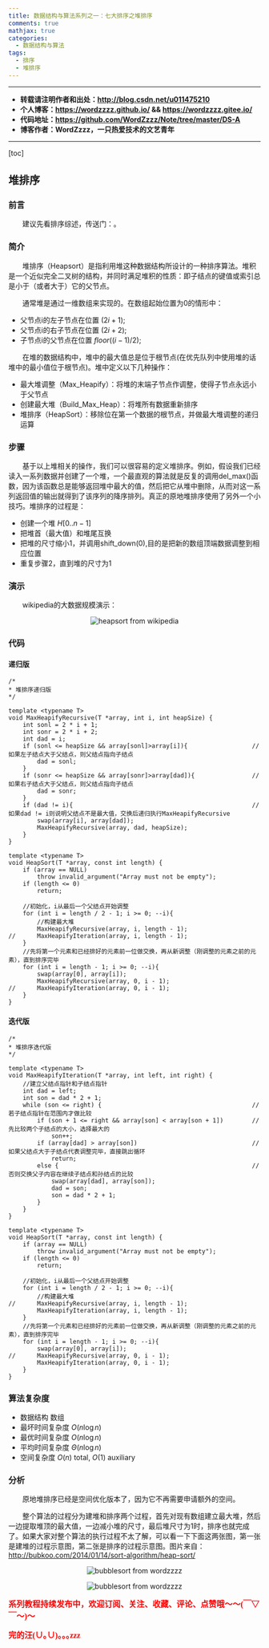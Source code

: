 ```yaml
---
title: 数据结构与算法系列之一：七大排序之堆排序
comments: true
mathjax: true
categories:
  - 数据结构与算法
tags:
  - 排序
  - 堆排序
---
```


----------

- **转载请注明作者和出处：http://blog.csdn.net/u011475210**
- **个人博客：https://wordzzzz.github.io/ && https://wordzzzz.gitee.io/**
- **代码地址：https://github.com/WordZzzz/Note/tree/master/DS-A**
- **博客作者：WordZzzz，一只热爱技术的文艺青年**

----------

[toc]

## 堆排序

### 前言

&emsp;&emsp;建议先看排序综述，传送门：。

### 简介

&emsp;&emsp;堆排序（Heapsort）是指利用堆这种数据结构所设计的一种排序算法。堆积是一个近似完全二叉树的结构，并同时满足堆积的性质：即子结点的键值或索引总是小于（或者大于）它的父节点。

&emsp;&emsp;通常堆是通过一维数组来实现的。在数组起始位置为0的情形中：

- 父节点i的左子节点在位置 ${\displaystyle (2i+1)}$;
- 父节点i的右子节点在位置 ${\displaystyle (2i+2)}$;
- 子节点i的父节点在位置 ${\displaystyle floor((i-1)/2)}$;

&emsp;&emsp;在堆的数据结构中，堆中的最大值总是位于根节点(在优先队列中使用堆的话堆中的最小值位于根节点)。堆中定义以下几种操作：

- 最大堆调整（Max_Heapify）：将堆的末端子节点作调整，使得子节点永远小于父节点
- 创建最大堆（Build_Max_Heap）：将堆所有数据重新排序
- 堆排序（HeapSort）：移除位在第一个数据的根节点，并做最大堆调整的递归运算

### 步骤

&emsp;&emsp;基于以上堆相关的操作，我们可以很容易的定义堆排序。例如，假设我们已经读入一系列数据并创建了一个堆，一个最直观的算法就是反复的调用del_max()函数，因为该函数总是能够返回堆中最大的值，然后把它从堆中删除，从而对这一系列返回值的输出就得到了该序列的降序排列。真正的原地堆排序使用了另外一个小技巧。堆排序的过程是：

- 创建一个堆 ${\displaystyle H[0..n-1]}$
- 把堆首（最大值）和堆尾互换
- 把堆的尺寸缩小1，并调用shift_down(0),目的是把新的数组顶端数据调整到相应位置
- 重复步骤2，直到堆的尺寸为1

### 演示

&emsp;&emsp;wikipedia的大数据规模演示：

<p></p>
<div align=center><img src="http://img.blog.csdn.net/20180108145757178?watermark/2/text/aHR0cDovL2Jsb2cuY3Nkbi5uZXQvdTAxMTQ3NTIxMA==/font/5a6L5L2T/fontsize/400/fill/I0JBQkFCMA==/dissolve/70/gravity/SouthEast" alt="heapsort from wikipedia"/></div>
<p></p>

### 代码

#### 递归版

```cpp?linenums
/*
* 堆排序递归版
*/

template <typename T>
void MaxHeapifyRecursive(T *array, int i, int heapSize) {
	int sonl = 2 * i + 1;
	int sonr = 2 * i + 2;
	int dad = i;
	if (sonl <= heapSize && array[sonl]>array[i]){					//如果左子结点大于父结点，则父结点指向子结点
		dad = sonl;
	}
	if (sonr <= heapSize && array[sonr]>array[dad]){				//如果右子结点大于父结点，则父结点指向子结点
		dad = sonr;
	}
	if (dad != i){													//如果dad != i则说明父结点不是最大值，交换后递归执行MaxHeapifyRecursive
		swap(array[i], array[dad]);
		MaxHeapifyRecursive(array, dad, heapSize);
	}
}

template <typename T>
void HeapSort(T *array, const int length) {
	if (array == NULL)
		throw invalid_argument("Array must not be empty");
	if (length <= 0)
		return;

	//初始化，i从最后一个父结点开始调整
	for (int i = length / 2 - 1; i >= 0; --i){
		//构建最大堆 
		MaxHeapifyRecursive(array, i, length - 1);
//		MaxHeapifyIteration(array, i, length - 1);
	}
	//先将第一个元素和已经排好的元素前一位做交换，再从新调整（刚调整的元素之前的元素），直到排序完毕
	for (int i = length - 1; i >= 0; --i){
		swap(array[0], array[i]);
		MaxHeapifyRecursive(array, 0, i - 1);
//		MaxHeapifyIteration(array, 0, i - 1);
	}
}
```

#### 迭代版

```cpp?linenums
/*
* 堆排序迭代版
*/

template <typename T>
void MaxHeapifyIteration(T *array, int left, int right) {
	//建立父结点指针和子结点指针
	int dad = left;
	int son = dad * 2 + 1;
	while (son <= right) {											//若子结点指针在范围内才做比较
		if (son + 1 <= right && array[son] < array[son + 1])		//先比较两个子结点的大小，选择最大的
			son++;
		if (array[dad] > array[son])								//如果父结点大于子结点代表调整完毕，直接跳出循环
			return;
		else {														//否则交换父子内容在继续子结点和孙结点的比较
			swap(array[dad], array[son]);
			dad = son;
			son = dad * 2 + 1;
		}
	}
}

template <typename T>
void HeapSort(T *array, const int length) {
	if (array == NULL)
		throw invalid_argument("Array must not be empty");
	if (length <= 0)
		return;

	//初始化，i从最后一个父结点开始调整
	for (int i = length / 2 - 1; i >= 0; --i){
		//构建最大堆 
//		MaxHeapifyRecursive(array, i, length - 1);
		MaxHeapifyIteration(array, i, length - 1);
	}
	//先将第一个元素和已经排好的元素前一位做交换，再从新调整（刚调整的元素之前的元素），直到排序完毕
	for (int i = length - 1; i >= 0; --i){
		swap(array[0], array[i]);
//		MaxHeapifyRecursive(array, 0, i - 1);
		MaxHeapifyIteration(array, 0, i - 1);
	}
}
```

### 算法复杂度

- 数据结构	数组
- 最坏时间复杂度	${\displaystyle O(n\log n)}$
- 最优时间复杂度	${\displaystyle O(n\log n)}$
- 平均时间复杂度	${\displaystyle \Theta (n\log n)}$ 
- 空间复杂度	${\displaystyle O(n)}$ total, ${\displaystyle O(1)}$ auxiliary

### 分析

&emsp;&emsp;原地堆排序已经是空间优化版本了，因为它不再需要申请额外的空间。

&emsp;&emsp;整个算法的过程分为建堆和排序两个过程，首先对现有数组建立最大堆，然后一边提取堆顶的最大值，一边减小堆的尺寸，最后堆尺寸为1时，排序也就完成了。如果大家对整个算法的执行过程不太了解，可以看一下下面这两张图，第一张是建堆的过程示意图，第二张是排序的过程示意图。图片来自：http://bubkoo.com/2014/01/14/sort-algorithm/heap-sort/

<p></p>
<div align=center><img src="http://img.blog.csdn.net/20180108145915265?watermark/2/text/aHR0cDovL2Jsb2cuY3Nkbi5uZXQvdTAxMTQ3NTIxMA==/font/5a6L5L2T/fontsize/400/fill/I0JBQkFCMA==/dissolve/70/gravity/SouthEast" alt="bubblesort from wordzzzz"/></div>
<p></p>

<p></p>
<div align=center><img src="http://img.blog.csdn.net/20180108145935165?watermark/2/text/aHR0cDovL2Jsb2cuY3Nkbi5uZXQvdTAxMTQ3NTIxMA==/font/5a6L5L2T/fontsize/400/fill/I0JBQkFCMA==/dissolve/70/gravity/SouthEast" alt="bubblesort from wordzzzz"/></div>
<p></p>

**<font color="red" size=3 face="仿宋">系列教程持续发布中，欢迎订阅、关注、收藏、评论、点赞哦～～(￣▽￣～)～</font>**

**<font color="red" size=3 face="仿宋">完的汪(∪｡∪)｡｡｡zzz</font>**